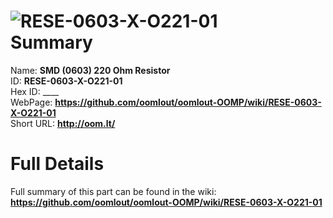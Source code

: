 
![RESE-0603-X-O221-01](https://github.com/oomlout/oomlout-OOMP/blob/master/parts/RESE-0603-X-O221-01/RESE-0603-X-O221-01_420.jpg)   
Summary
=================
  
Name: __SMD (0603) 220 Ohm Resistor__    
ID: __RESE-0603-X-O221-01__   
Hex ID: ____   
WebPage: __https://github.com/oomlout/oomlout-OOMP/wiki/RESE-0603-X-O221-01__   
Short URL: __http://oom.lt/__   

Full Details
==========================
Full summary of this part can be found in the wiki:   
__https://github.com/oomlout/oomlout-OOMP/wiki/RESE-0603-X-O221-01__    

